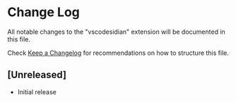 # Change Log

All notable changes to the "vscodesidian" extension will be documented in this file.

Check [Keep a Changelog](http://keepachangelog.com/) for recommendations on how to structure this file.

## [Unreleased]

- Initial release